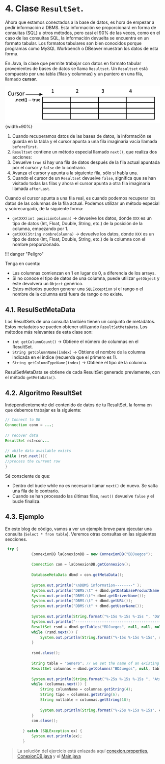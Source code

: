 # 4. Clase `ResultSet`.

Ahora que estamos conectados a la base de datos, es hora de empezar a pedir información a DBMS. Esta información se proporcionará en forma de consultas (SQL) u otros métodos, pero casi el 90% de las veces, como en el caso de las consultas SQL, la información devuelta se encuentra en un formato tabular. Los formatos tabulares son bien conocidos porque programas como MySQL Workbench o DBeaver muestran los datos de esta forma.

En Java, la clase que permite trabajar con datos en formato tabular provenientes de bases de datos se llama `Resultset`. Un `Resultset` está compuesto por una tabla (filas y columnas) y un puntero en una fila, llamado **cursor**.

![Resultset](./img/ResultSet.png){width=90%}


1. Cuando recuperamos datos de las bases de datos, la información se guarda en la tabla y el cursor apunta a una fila imaginaria vacía llamada `beforeFirst`.
2. `Resultset` contiene un método especial llamado `next()`, que realiza dos acciones: 
1. Devuelve `true` si hay una fila de datos después de la fila actual apuntada por el cursor y `false` de lo contrario. 
2. Avanza el cursor y apunta a la siguiente fila, sólo si había una.
3. Cuando el cursor de un `Resultset` devuelve `false`, significa que se han visitado todas las filas y ahora el cursor apunta a otra fila imaginaria llamada `afterLast`.

Cuando el cursor apunta a una fila real, es cuando podemos recuperar los datos de las columnas de la fila actual. Podemos utilizar un método especial y sobrecargado, de la siguiente forma:

- `getXXX(int posiciónColumna)` →  devuelve los datos, donde `XXX` es un tipo de datos (Int, Float, Double, String, etc.) de la posición de la columna, empezando por 1.
- `getXXX(String nombreColumna)` →  devuelve los datos, donde `XXX` es un tipo de datos (Int, Float, Double, String, etc.) de la columna con el nombre proporcionado.

!!! danger "Peligro" 

Tenga en cuenta: 

- Las columnas comienzan en 1 en lugar de 0, a diferencia de los arrays. 
- Si no conoce el tipo de datos de una columna, puede utilizar `getObject` y éste devolverá un `Object` genérico. 
- Estos métodos pueden generar una `SQLException` si el rango o el nombre de la columna está fuera de rango o no existe.

## 4.1. ResulSetMetaData

Los ResultSets de una consulta también tienen un conjunto de metadatos. Estos metadatos se pueden obtener utilizando `ResultSetMetaData`. Los métodos más relevantes de esta clase son:

- `int getColumnCount()` → Obtiene el número de columnas en el ResultSet.
- `String getColumnName(index)` →  Obtiene el nombre de la columna indicada en el índice (recuerda que el primero es 1).
- `String getColumnTypeName(index)` →  Obtiene el tipo de la columna.

ResulSetMetaData se obtiene de cada ResultSet generado previamente, con el método `getMetaData()`.

## 4.2. Algoritmo ResultSet

Independientemente del contenido de datos de tu ResultSet, la forma en que debemos trabajar es la siguiente:

```java
// Connect to DB
Connection conn = ...;

// recover data
ResultSet rst=con...

// while data available exists
while (rst.next()){ 
//process the current row
}
```

Sé consciente de que:

- Dentro del bucle while no es necesario llamar `next()` de nuevo. Se salta una fila de lo contrario.
- Cuando se han procesado las últimas filas, `next()` devuelve `false` y el bucle finaliza.

## 4.3. Ejemplo

En este blog de código, vamos a ver un ejemplo breve para ejecutar una consulta (`Select * from table`). Veremos otras consultas en las siguientes secciones.

```java
 try {
            ConnexionDB laConexionDB = new ConnexionDB("BDJuegos");

            Connection con = laConexionDB.getConnexion();

            DatabaseMetaData dbmd = con.getMetaData();

            System.out.println("\nDBMS information--------" );
            System.out.println("DBMS:\t" + dbmd.getDatabaseProductName());
            System.out.println("DBMS:\t"+ dbmd.getDriverName());
            System.out.println("DBMS:\t" + dbmd.getURL());
            System.out.println("DBMS:\t" + dbmd.getUserName());

            System.out.println(String.format("%-15s %-15s %-15s ", "Database", "Table", "Type"));
            System.out.println("-------------------------------------------------------");
            ResultSet rsmd = dbmd.getTables("BDJuegos", null, null, null);
            while (rsmd.next()) {
                System.out.println(String.format("%-15s %-15s %-15s", rsmd.getString(1), rsmd.getString(3), rsmd.getString(4)));
            }

            rsmd.close();

            String table = "Genero"; // we set the name of an existing table
            ResultSet columnas = dbmd.getColumns("BDJuegos", null, table, null);

            System.out.println(String.format("%-25s %-15s %-15s ", "Atributo/Claves", "Tipo", "¿Puede ser nulo?"));
            while (columnas.next()) {
                String columnName = columnas.getString(4);
                String tipo = columnas.getString(6);
                String nullable = columnas.getString(18);

                System.out.println(String.format("%-25s %-15s %-15s", columnName,tipo,nullable));
            }
            con.close();

        } catch (SQLException ex) {
            System.out.println(ex);
        }   
```

> La solución del ejercicio está enlazada aquí [conexion.properties](./conexion.properties), [ConexionDB.java](./ConexionDB.java) y el [Main.java](./Main.java)
